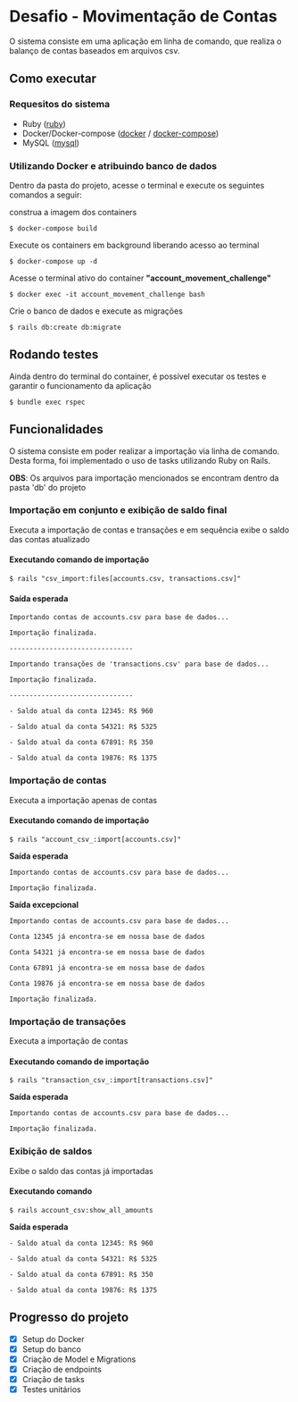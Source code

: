 # Desafio - Movimentação de Contas
O sistema consiste em uma aplicação em linha de comando, que realiza o balanço de contas baseados em arquivos csv.

## Como executar

### Requesitos do sistema
- Ruby ([ruby](https://www.ruby-lang.org/pt/downloads/ "ruby"))
- Docker/Docker-compose ([docker](https://docs.docker.com/engine/install "docker") / [docker-compose](https://docs.docker.com/compose/install/ "docker-compose"))
- MySQL ([mysql](https://dev.mysql.com/doc/mysql-installation-excerpt/5.7/en/ "mysql"))

### Utilizando Docker e atribuindo banco de dados

Dentro da pasta do projeto, acesse o terminal e execute os seguintes comandos a seguir:

construa a imagem dos containers
```
$ docker-compose build
```

Execute os containers em background liberando acesso ao terminal
```
$ docker-compose up -d
```
Acesse o terminal ativo do container **"account_movement_challenge"**
```
$ docker exec -it account_movement_challenge bash
```
Crie o banco de dados e execute as migrações
```
$ rails db:create db:migrate
```

## Rodando testes
Ainda dentro do terminal do container, é possível executar os testes e garantir o funcionamento da aplicação
```
$ bundle exec rspec
```

## Funcionalidades
O sistema consiste em poder realizar a importação via linha de comando. Desta forma, foi implementado o uso de tasks utilizando Ruby on Rails.

**OBS**: Os arquivos para importação mencionados se encontram dentro da pasta 'db' do projeto

### Importação em conjunto e exibição de saldo final
Executa a importação de contas e transações e em sequência exibe o saldo das contas atualizado

#### Executando comando de importação
```
$ rails "csv_import:files[accounts.csv, transactions.csv]"
```

#### Saída esperada
```
Importando contas de accounts.csv para base de dados...

Importação finalizada.

-------------------------------

Importando transações de 'transactions.csv' para base de dados...

Importação finalizada.

-------------------------------

- Saldo atual da conta 12345: R$ 960

- Saldo atual da conta 54321: R$ 5325

- Saldo atual da conta 67891: R$ 350

- Saldo atual da conta 19876: R$ 1375
```

### Importação de contas
Executa a importação apenas de contas

#### Executando comando de importação
```
$ rails "account_csv_:import[accounts.csv]"
```

**Saída esperada**
```
Importando contas de accounts.csv para base de dados...

Importação finalizada.
```

**Saída excepcional**
```
Importando contas de accounts.csv para base de dados...

Conta 12345 já encontra-se em nossa base de dados

Conta 54321 já encontra-se em nossa base de dados

Conta 67891 já encontra-se em nossa base de dados

Conta 19876 já encontra-se em nossa base de dados

Importação finalizada.
```

### Importação de transações
Executa a importação de contas

#### Executando comando de importação
```
$ rails "transaction_csv_:import[transactions.csv]"
```

**Saída esperada**
```
Importando contas de accounts.csv para base de dados...

Importação finalizada.
```

### Exibição de saldos
Exibe o saldo das contas já importadas

#### Executando comando
```
$ rails account_csv:show_all_amounts
```

**Saída esperada**
```
- Saldo atual da conta 12345: R$ 960

- Saldo atual da conta 54321: R$ 5325

- Saldo atual da conta 67891: R$ 350

- Saldo atual da conta 19876: R$ 1375
```

## Progresso do projeto

- [x] Setup do Docker
- [x] Setup do banco
- [x] Criação de Model e Migrations
- [x] Criação de endpoints
- [x] Criação de tasks
- [x] Testes unitários
